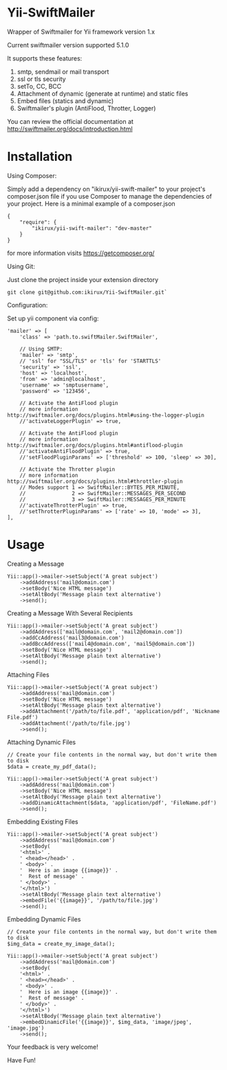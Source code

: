 Yii-SwiftMailer
===============

Wrapper of Swiftmailer for Yii framework version 1.x

Current swiftmailer version supported  5.1.0

It supports these features:

1. smtp, sendmail or mail transport
2. ssl or tls security
3. setTo, CC, BCC
4. Attachment of dynamic (generate at runtime) and static files
5. Embed files (statics and dynamic)
6. Swiftmailer's plugin (AntiFlood, Throtter, Logger)

You can review the official documentation at http://swiftmailer.org/docs/introduction.html

Installation
============

Using Composer:

Simply add a dependency on "ikirux/yii-swift-mailer" to your project's composer.json file if you use Composer to manage the dependencies of your project. Here is a minimal example of a composer.json

```
{
    "require": {
        "ikirux/yii-swift-mailer": "dev-master"
    }
}
```
for more information visits https://getcomposer.org/

Using Git:

Just clone the project inside your extension directory

```
git clone git@github.com:ikirux/Yii-SwiftMailer.git`

```

Configuration:

Set up yii component via config:

```
'mailer' => [
	'class' => 'path.to.swiftMailer.SwiftMailer',

	// Using SMTP:
	'mailer' => 'smtp',
	// 'ssl' for "SSL/TLS" or 'tls' for 'STARTTLS'
	'security' => 'ssl', 
	'host' => 'localhost',
	'from' => 'admin@localhost',
	'username' => 'smptusername',
	'password' => '123456',

	// Activate the AntiFlood plugin
	// more information http://swiftmailer.org/docs/plugins.html#using-the-logger-plugin
	//'activateLoggerPlugin' => true,

	// Activate the AntiFlood plugin
	// more information http://swiftmailer.org/docs/plugins.html#antiflood-plugin
	//'activateAntiFloodPlugin' => true,		    
	//'setFloodPluginParams' => ['threshold' => 100, 'sleep' => 30],

	// Activate the Throtter plugin
	// more information http://swiftmailer.org/docs/plugins.html#throttler-plugin
	// Modes support 1 => SwiftMailer::BYTES_PER_MINUTE, 
	//               2 => SwiftMailer::MESSAGES_PER_SECOND 
	//               3 => SwiftMailer::MESSAGES_PER_MINUTE
	//'activateThrotterPlugin' => true,		    
	//'setThrotterPluginParams' => ['rate' => 10, 'mode' => 3],
],	
```

Usage
=====

Creating a Message

```
Yii::app()->mailer->setSubject('A great subject')
	->addAddress('mail@domain.com')
	->setBody('Nice HTML message')
	->setAltBody('Message plain text alternative')
	->send();
```

Creating a Message With Several Recipients

```
Yii::app()->mailer->setSubject('A great subject')
	->addAddress(['mail@domain.com', 'mail2@domain.com'])
	->addCcAddress('mail3@domain.com')
	->addBccAddress(['mail4@domain.com', 'mail5@domain.com'])
	->setBody('Nice HTML message')
	->setAltBody('Message plain text alternative')
	->send();
```

Attaching Files

```
Yii::app()->mailer->setSubject('A great subject')
	->addAddress('mail@domain.com')
	->setBody('Nice HTML message')
	->setAltBody('Message plain text alternative')
	->addAttachment('/path/to/file.pdf', 'application/pdf', 'Nickname File.pdf')
	->addAttachment('/path/to/file.jpg')
	->send();
```

Attaching Dynamic Files

```
// Create your file contents in the normal way, but don't write them to disk
$data = create_my_pdf_data();

Yii::app()->mailer->setSubject('A great subject')
	->addAddress('mail@domain.com')
	->setBody('Nice HTML message')
	->setAltBody('Message plain text alternative')
	->addDinamicAttachment($data, 'application/pdf', 'FileName.pdf')
	->send();
```

Embedding Existing Files

```
Yii::app()->mailer->setSubject('A great subject')
	->addAddress('mail@domain.com')
	->setBody(
	'<html>' .
	' <head></head>' .
	' <body>' .
	'  Here is an image {{image}}' .
	'  Rest of message' .
	' </body>' .
	'</html>')
	->setAltBody('Message plain text alternative')
	->embedFile('{{image}}', '/path/to/file.jpg')
	->send();
```

Embedding Dynamic Files

```
// Create your file contents in the normal way, but don't write them to disk
$img_data = create_my_image_data();

Yii::app()->mailer->setSubject('A great subject')
	->addAddress('mail@domain.com')
	->setBody(
	'<html>' .
	' <head></head>' .
	' <body>' .
	'  Here is an image {{image}}' .
	'  Rest of message' .
	' </body>' .
	'</html>')
	->setAltBody('Message plain text alternative')
	->embedDinamicFile('{{image}}', $img_data, 'image/jpeg', 'image.jpg')
	->send();
```

Your feedback is very welcome!

Have Fun!